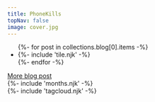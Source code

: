 ```yaml
---
title: PhoneKills
topNav: false
image: cover.jpg
---
```

<div>
  <ul>
    {%- for post in collections.blog[0].items  -%}
    <li>
      {%- include 'tile.njk' -%}
    </li>
    {%- endfor -%}
  </ul>
  <a href="/blog/" class="bg-green-300 block shadow-2xl p-2 px-4">More blog post</a>
</div>
<div class="w-full flex flex-wrap">
<div class="flex-1 lg:w-1/2 xl:w-1/2 p-6">
{%- include 'months.njk' -%}
</div>
<div class="flex-1 lg:w-1/2 xl:w-1/2 p-6">
{%- include 'tagcloud.njk' -%}
</div>
</div>